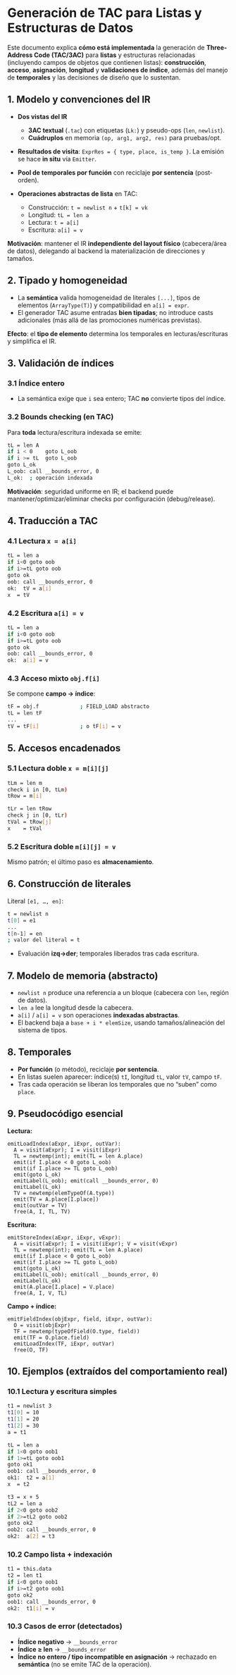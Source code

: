 # Generación de TAC para Listas y Estructuras de Datos

Este documento explica **cómo está implementada** la generación de **Three-Address Code (TAC/3AC)** para **listas** y estructuras relacionadas (incluyendo campos de objetos que contienen listas): **construcción**, **acceso**, **asignación**, **longitud** y **validaciones de índice**, además del manejo de **temporales** y las decisiones de diseño que lo sustentan.

## 1. Modelo y convenciones del IR

* **Dos vistas del IR**

  * **3AC textual** (`.tac`) con etiquetas (`Lk:`) y pseudo-ops (`len`, `newlist`).
  * **Cuádruplos** en memoria `(op, arg1, arg2, res)` para pruebas/opt.
* **Resultados de visita**: `ExprRes = { type, place, is_temp }`. La emisión se hace **in situ** vía `Emitter`.
* **Pool de temporales por función** con reciclaje **por sentencia** (post-orden).
* **Operaciones abstractas de lista** en TAC:

  * Construcción: `t = newlist n` + `t[k] = vk`
  * Longitud: `tL = len a`
  * Lectura: `t = a[i]`
  * Escritura: `a[i] = v`

**Motivación**: mantener el IR **independiente del layout físico** (cabecera/área de datos), delegando al backend la materialización de direcciones y tamaños.

## 2. Tipado y homogeneidad

* La **semántica** valida homogeneidad de literales `[...]`, tipos de elementos (`ArrayType(T)`) y compatibilidad en `a[i] = expr`.
* El generador TAC asume entradas **bien tipadas**; no introduce casts adicionales (más allá de las promociones numéricas previstas).

**Efecto**: el **tipo de elemento** determina los temporales en lecturas/escrituras y simplifica el IR.

## 3. Validación de índices

### 3.1 Índice entero

* La semántica exige que `i` sea entero; TAC **no** convierte tipos del índice.

### 3.2 Bounds checking (en TAC)

Para **toda** lectura/escritura indexada se emite:

```bash
tL = len A
if i < 0    goto L_oob
if i >= tL  goto L_oob
goto L_ok
L_oob: call __bounds_error, 0
L_ok:  ; operación indexada
```

**Motivación**: seguridad uniforme en IR; el backend puede mantener/optimizar/eliminar checks por configuración (debug/release).

## 4. Traducción a TAC

### 4.1 Lectura `x = a[i]`

```bash
tL = len a
if i<0 goto oob
if i>=tL goto oob
goto ok
oob: call __bounds_error, 0
ok:  tV = a[i]
x  = tV
```

### 4.2 Escritura `a[i] = v`

```bash
tL = len a
if i<0 goto oob
if i>=tL goto oob
goto ok
oob: call __bounds_error, 0
ok:  a[i] = v
```

### 4.3 Acceso mixto `obj.f[i]`

Se compone **campo → índice**:

```bash
tF = obj.f             ; FIELD_LOAD abstracto
tL = len tF
...
tV = tF[i]             ; o tF[i] = v
```

## 5. Accesos encadenados

### 5.1 Lectura doble `x = m[i][j]`

```bash
tLm = len m
check i in [0, tLm)
tRow = m[i]

tLr = len tRow
check j in [0, tLr)
tVal = tRow[j]
x    = tVal
```

### 5.2 Escritura doble `m[i][j] = v`

Mismo patrón; el último paso es **almacenamiento**.

## 6. Construcción de literales

Literal `[e1, …, en]`:

```bash
t = newlist n
t[0] = e1
...
t[n-1] = en
; valor del literal = t
```

* Evaluación **izq→der**; temporales liberados tras cada escritura.

## 7. Modelo de memoria (abstracto)

* `newlist n` produce una referencia a un bloque (cabecera con `len`, región de datos).
* `len a` lee la longitud desde la cabecera.
* `a[i]` / `a[i] = v` son operaciones **indexadas abstractas**.
* El backend baja a `base + i * elemSize`, usando tamaños/alineación del sistema de tipos.

## 8. Temporales

* **Por función** (o método), reciclaje **por sentencia**.
* En listas suelen aparecer: índice(s) `tI`, longitud `tL`, valor `tV`, campo `tF`.
* Tras cada operación se liberan los temporales que no “suben” como `place`.

## 9. Pseudocódigo esencial

**Lectura:**

```text
emitLoadIndex(aExpr, iExpr, outVar):
  A = visit(aExpr); I = visit(iExpr)
  TL = newtemp(int); emit(TL = len A.place)
  emit(if I.place < 0 goto L_oob)
  emit(if I.place >= TL goto L_oob)
  emit(goto L_ok)
  emitLabel(L_oob); emit(call __bounds_error, 0)
  emitLabel(L_ok)
  TV = newtemp(elemTypeOf(A.type))
  emit(TV = A.place[I.place])
  emit(outVar = TV)
  free(A, I, TL, TV)
```

**Escritura:**

```text
emitStoreIndex(aExpr, iExpr, vExpr):
  A = visit(aExpr); I = visit(iExpr); V = visit(vExpr)
  TL = newtemp(int); emit(TL = len A.place)
  emit(if I.place < 0 goto L_oob)
  emit(if I.place >= TL goto L_oob)
  emit(goto L_ok)
  emitLabel(L_oob); emit(call __bounds_error, 0)
  emitLabel(L_ok)
  emit(A.place[I.place] = V.place)
  free(A, I, V, TL)
```

**Campo + índice:**

```text
emitFieldIndex(objExpr, field, iExpr, outVar):
  O = visit(objExpr)
  TF = newtemp(typeOfField(O.type, field))
  emit(TF = O.place.field)
  emitLoadIndex(TF, iExpr, outVar)
  free(O, TF)
```

## 10. Ejemplos (extraídos del comportamiento real)

### 10.1 Lectura y escritura simples

```bash
t1 = newlist 3
t1[0] = 10
t1[1] = 20
t1[2] = 30
a = t1

tL = len a
if 1<0 goto oob1
if 1>=tL goto oob1
goto ok1
oob1: call __bounds_error, 0
ok1:  t2 = a[1]
x  = t2

t3 = x + 5
tL2 = len a
if 2<0 goto oob2
if 2>=tL2 goto oob2
goto ok2
oob2: call __bounds_error, 0
ok2:  a[2] = t3
```

### 10.2 Campo lista + indexación

```bash
t1 = this.data
t2 = len t1
if i<0 goto oob1
if i>=t2 goto oob1
goto ok2
oob1: call __bounds_error, 0
ok2:  t1[i] = v
```

### 10.3 Casos de error (detectados)

* **Índice negativo** → `__bounds_error`
* **Índice ≥ len** → `__bounds_error`
* **Índice no entero / tipo incompatible en asignación** → rechazado en **semántica** (no se emite TAC de la operación).
